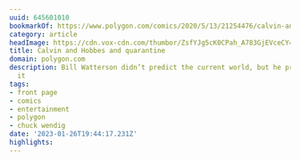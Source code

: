 ```yaml
---
uuid: 645601010
bookmarkOf: https://www.polygon.com/comics/2020/5/13/21254476/calvin-and-hobbes-comic-strips-books-quarantine
category: article
headImage: https://cdn.vox-cdn.com/thumbor/ZsfYJg5cK0CPah_A783GjEVceCY=/358x0:1504x600/fit-in/1200x630/cdn.vox-cdn.com/uploads/chorus_asset/file/19964128/CH_reading_2.jpg
title: Calvin and Hobbes and quarantine
domain: polygon.com
description: Bill Watterson didn’t predict the current world, but he prepared us for
  it
tags:
- front page
- comics
- entertainment
- polygon
- chuck wendig
date: '2023-01-26T19:44:17.231Z'
highlights: 
---
```



